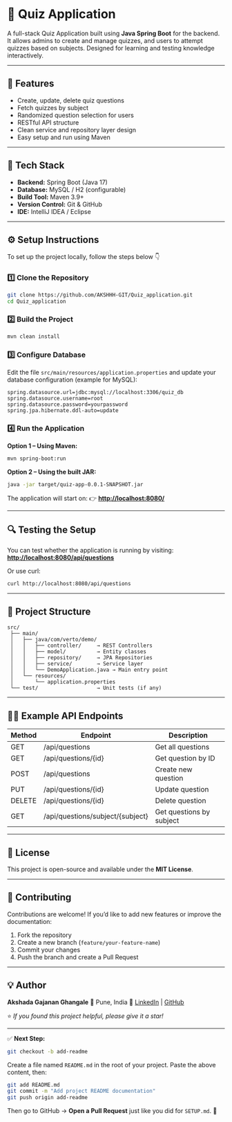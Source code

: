 # 🧠 Quiz Application

A full-stack Quiz Application built using **Java Spring Boot** for the backend.
It allows admins to create and manage quizzes, and users to attempt quizzes based on subjects.
Designed for learning and testing knowledge interactively.

---

## 🚀 Features

* Create, update, delete quiz questions
* Fetch quizzes by subject
* Randomized question selection for users
* RESTful API structure
* Clean service and repository layer design
* Easy setup and run using Maven

---

## 🧰 Tech Stack

* **Backend:** Spring Boot (Java 17)
* **Database:** MySQL / H2 (configurable)
* **Build Tool:** Maven 3.9+
* **Version Control:** Git & GitHub
* **IDE:** IntelliJ IDEA / Eclipse

---

## ⚙️ Setup Instructions

To set up the project locally, follow the steps below 👇

### 1️⃣ Clone the Repository

```bash
git clone https://github.com/AKSHHH-GIT/Quiz_application.git
cd Quiz_application
```

### 2️⃣ Build the Project

```bash
mvn clean install
```

### 3️⃣ Configure Database

Edit the file `src/main/resources/application.properties` and update your database configuration (example for MySQL):

```properties
spring.datasource.url=jdbc:mysql://localhost:3306/quiz_db
spring.datasource.username=root
spring.datasource.password=yourpassword
spring.jpa.hibernate.ddl-auto=update
```

### 4️⃣ Run the Application

**Option 1 – Using Maven:**

```bash
mvn spring-boot:run
```

**Option 2 – Using the built JAR:**

```bash
java -jar target/quiz-app-0.0.1-SNAPSHOT.jar
```

The application will start on:
👉 **[http://localhost:8080/](http://localhost:8080/)**

---

## 🔍 Testing the Setup

You can test whether the application is running by visiting:
**[http://localhost:8080/api/questions](http://localhost:8080/api/questions)**

Or use curl:

```bash
curl http://localhost:8080/api/questions
```

---

## 📁 Project Structure

```
src/
 ├── main/
 │   ├── java/com/verto/demo/
 │   │   ├── controller/     → REST Controllers
 │   │   ├── model/          → Entity classes
 │   │   ├── repository/     → JPA Repositories
 │   │   ├── service/        → Service layer
 │   │   └── DemoApplication.java → Main entry point
 │   └── resources/
 │       └── application.properties
 └── test/                   → Unit tests (if any)
```

---

## 🧑‍💻 Example API Endpoints

| Method | Endpoint                         | Description              |
| ------ | -------------------------------- | ------------------------ |
| GET    | /api/questions                   | Get all questions        |
| GET    | /api/questions/{id}              | Get question by ID       |
| POST   | /api/questions                   | Create new question      |
| PUT    | /api/questions/{id}              | Update question          |
| DELETE | /api/questions/{id}              | Delete question          |
| GET    | /api/questions/subject/{subject} | Get questions by subject |

---

## 🧾 License

This project is open-source and available under the **MIT License**.

---

## 🤝 Contributing

Contributions are welcome!
If you’d like to add new features or improve the documentation:

1. Fork the repository
2. Create a new branch (`feature/your-feature-name`)
3. Commit your changes
4. Push the branch and create a Pull Request

---

## 💡 Author

**Akshada Gajanan Ghangale**
📍 Pune, India
🔗 [LinkedIn](#) | [GitHub](#)

⭐ *If you found this project helpful, please give it a star!*

---

✅ **Next Step:**

```bash
git checkout -b add-readme
```

Create a file named `README.md` in the root of your project.
Paste the above content, then:

```bash
git add README.md
git commit -m "Add project README documentation"
git push origin add-readme
```

Then go to GitHub → **Open a Pull Request** just like you did for `SETUP.md`. 💪
